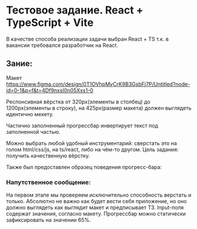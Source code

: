 # Тестовое задание. React + TypeScript + Vite

В качестве способа реализации задачи выбран React + TS т.к. в вакансии требовался разработчик на React.

## Зание:

Макет https://www.figma.com/design/0T1OVhpMyCrK9B3GsbFj7P/Untitled?node-id=0-1&p=f&t=4Df9nxsI0n05Xxs1-0

Респонсивная вёрстка от 320px(элементы в столбец) до 1200px(элементы в строку), на 425px(размер макета) должен выглядеть идентично мекету.

Частично заполненный прогрессбар инвертирует текст под заполненной частью.

Можно выбрать любой удобный инструментарий: сверстать это на голом html/css/js, на ts/react, либо на чём-то другом. Цель задания: получить качественную вёрстку.

Также был предоставлен образец поведения прогресс-бара:

### Напутственное сообщение:

На первом этапе мы проверяем исключительно способность верстать и только. Абсолютно не важно как будет вести себя приложение, но оно должно выглядеть как выглядит макет и предписывает ТЗ. Input-поля содержат значения, согласно макету. Прогрессбар можно статически зафиксировать на значении 65%.
